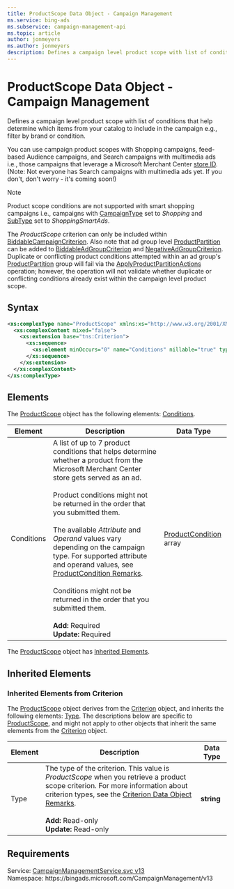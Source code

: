 ```yaml
---
title: ProductScope Data Object - Campaign Management
ms.service: bing-ads
ms.subservice: campaign-management-api
ms.topic: article
author: jonmeyers
ms.author: jonmeyers
description: Defines a campaign level product scope with list of conditions that help determine which items from your catalog to include in the campaign e.g., filter by brand or condition.
---
```

# ProductScope Data Object - Campaign Management
Defines a campaign level product scope with list of conditions that help determine which items from your catalog to include in the campaign e.g., filter by brand or condition.

You can use campaign product scopes with Shopping campaigns, feed-based Audience campaigns, and Search campaigns with multimedia ads i.e., those campaigns that leverage a Microsoft Merchant Center [store ID](shoppingsetting.md#storeid). (Note: Not everyone has Search campaigns with multimedia ads yet. If you don't, don't worry - it's coming soon!)

> [!NOTE]
> Product scope conditions are not supported with smart shopping campaigns i.e., campaigns with [CampaignType](campaign.md#campaigntype) set to *Shopping* and [SubType](campaign.md#subtype) set to *ShoppingSmartAds*.  

The *ProductScope* criterion can only be included within [BiddableCampaignCriterion](biddablecampaigncriterion.md). Also note that ad group level [ProductPartition](productpartition.md) can be added to [BiddableAdGroupCriterion](biddableadgroupcriterion.md) and [NegativeAdGroupCriterion](negativeadgroupcriterion.md). Duplicate or conflicting product conditions attempted within an ad group's [ProductPartition](productpartition.md) group will fail via the [ApplyProductPartitionActions](applyproductpartitionactions.md) operation; however, the operation will not validate whether duplicate or conflicting conditions already exist within the campaign level product scope.

## Syntax
```xml
<xs:complexType name="ProductScope" xmlns:xs="http://www.w3.org/2001/XMLSchema">
  <xs:complexContent mixed="false">
    <xs:extension base="tns:Criterion">
      <xs:sequence>
        <xs:element minOccurs="0" name="Conditions" nillable="true" type="tns:ArrayOfProductCondition" />
      </xs:sequence>
    </xs:extension>
  </xs:complexContent>
</xs:complexType>
```

## <a name="elements"></a>Elements

The [ProductScope](productscope.md) object has the following elements: [Conditions](#conditions).

|Element|Description|Data Type|
|-----------|---------------|-------------|
|<a name="conditions"></a>Conditions|A list of up to 7 product conditions that helps determine whether a product from the Microsoft Merchant Center store gets served as an ad.<br/><br/>Product conditions might not be returned in the order that you submitted them.<br/><br/>The available *Attribute* and *Operand* values vary depending on the campaign type. For supported attribute and operand values, see [ProductCondition Remarks](productcondition.md#remarks).<br/><br/>Conditions might not be returned in the order that you submitted them.<br/><br/>**Add:** Required<br/>**Update:** Required|[ProductCondition](productcondition.md) array|

The [ProductScope](productscope.md) object has [Inherited Elements](#inheritedelements).

## <a name="inheritedelements"></a>Inherited Elements

### <a name="inheritedelementscriterion"></a>Inherited Elements from Criterion
The [ProductScope](productscope.md) object derives from the [Criterion](criterion.md) object, and inherits the following elements: [Type](#type). The descriptions below are specific to [ProductScope](productscope.md), and might not apply to other objects that inherit the same elements from the [Criterion](criterion.md) object.  

|Element|Description|Data Type|
|-----------|---------------|-------------|
|<a name="type"></a>Type|The type of the criterion. This value is *ProductScope* when you retrieve a product scope criterion. For more information about criterion types, see the [Criterion Data Object Remarks](criterion.md#remarks).<br/><br/>**Add:** Read-only<br/>**Update:** Read-only|**string**|

## Requirements
Service: [CampaignManagementService.svc v13](https://campaign.api.bingads.microsoft.com/Api/Advertiser/CampaignManagement/v13/CampaignManagementService.svc)  
Namespace: https\://bingads.microsoft.com/CampaignManagement/v13  

